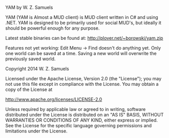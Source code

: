 YAM by W. Z.  Samuels

YAM (YAM is Almost a MUD client) is MUD client written in C# and using .NET. YAM is designed to 
be primarily used for social MUD's, but ideally it should be powerful enough for any purpose.

Latest stable binaries can be found at: http://plover.net/~borowski/yam.zip

Features not yet working:
   Edit Menu -> Find doesn't do anything yet.
   Only one world can be saved at a time. Saving a new world will overwrite
   the previously saved world.


Copyright 2014 W. Z. Samuels

Licensed under the Apache License, Version 2.0 (the "License");
you may not use this file except in compliance with the License.
You may obtain a copy of the License at

   http://www.apache.org/licenses/LICENSE-2.0

Unless required by applicable law or agreed to in writing, software
distributed under the License is distributed on an "AS IS" BASIS,
WITHOUT WARRANTIES OR CONDITIONS OF ANY KIND, either express or implied.
See the License for the specific language governing permissions and
limitations under the License.

